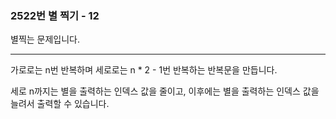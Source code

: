 ### 2522번 별 찍기 - 12

별찍는 문제입니다.

---

가로로는 n번 반복하며 세로로는 n * 2 - 1번 반복하는 반복문을 만듭니다.

세로 n까지는 별을 출력하는 인덱스 값을 줄이고, 이후에는 별을 출력하는 인덱스 값을 늘려서 출력할 수 있습니다.

